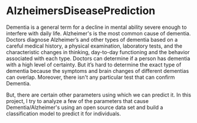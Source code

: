 # AlzheimersDiseasePrediction
Dementia is a general term for a decline in mental ability severe enough to interfere with daily life. Alzheimer's is the most common cause of dementia. Doctors diagnose Alzheimer’s and other types of dementia based on a careful medical history, a physical examination, laboratory tests, and the characteristic changes in thinking, day-to-day functioning and the behavior associated with each type. Doctors can determine if a person has dementia with a high level of certainty. But it’s hard to determine the exact type of dementia because the symptoms and brain changes of different dementias can overlap. Moreover, there isn't any particular test that can confirm Dementia.

But, there are certain other parameters using which we can predict it. In this project, I try to analyze a few of the parameters that cause Dementia/Alzheimer's using an open source data set and build a classification model to predict it for individuals.
